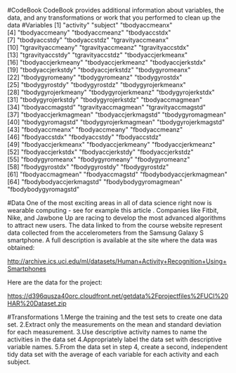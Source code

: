 #CodeBook
CodeBook provides additional information about variables, the data, and any transformations or work that you performed to clean up the data
#Variables
[1] "activity"                "subject"                 "tbodyaccmeanx"          
 [4] "tbodyaccmeany"           "tbodyaccmeanz"           "tbodyaccstdx"           
 [7] "tbodyaccstdy"            "tbodyaccstdz"            "tgravityaccmeanx"       
[10] "tgravityaccmeany"        "tgravityaccmeanz"        "tgravityaccstdx"        
[13] "tgravityaccstdy"         "tgravityaccstdz"         "tbodyaccjerkmeanx"      
[16] "tbodyaccjerkmeany"       "tbodyaccjerkmeanz"       "tbodyaccjerkstdx"       
[19] "tbodyaccjerkstdy"        "tbodyaccjerkstdz"        "tbodygyromeanx"         
[22] "tbodygyromeany"          "tbodygyromeanz"          "tbodygyrostdx"          
[25] "tbodygyrostdy"           "tbodygyrostdz"           "tbodygyrojerkmeanx"     
[28] "tbodygyrojerkmeany"      "tbodygyrojerkmeanz"      "tbodygyrojerkstdx"      
[31] "tbodygyrojerkstdy"       "tbodygyrojerkstdz"       "tbodyaccmagmean"        
[34] "tbodyaccmagstd"          "tgravityaccmagmean"      "tgravityaccmagstd"      
[37] "tbodyaccjerkmagmean"     "tbodyaccjerkmagstd"      "tbodygyromagmean"       
[40] "tbodygyromagstd"         "tbodygyrojerkmagmean"    "tbodygyrojerkmagstd"    
[43] "fbodyaccmeanx"           "fbodyaccmeany"           "fbodyaccmeanz"          
[46] "fbodyaccstdx"            "fbodyaccstdy"            "fbodyaccstdz"           
[49] "fbodyaccjerkmeanx"       "fbodyaccjerkmeany"       "fbodyaccjerkmeanz"      
[52] "fbodyaccjerkstdx"        "fbodyaccjerkstdy"        "fbodyaccjerkstdz"       
[55] "fbodygyromeanx"          "fbodygyromeany"          "fbodygyromeanz"         
[58] "fbodygyrostdx"           "fbodygyrostdy"           "fbodygyrostdz"          
[61] "fbodyaccmagmean"         "fbodyaccmagstd"          "fbodybodyaccjerkmagmean"
[64] "fbodybodyaccjerkmagstd"  "fbodybodygyromagmean"    "fbodybodygyromagstd" 

#Data
One of the most exciting areas in all of data science right now is wearable computing - see for example this article . Companies like Fitbit, Nike, and Jawbone Up are racing to develop the most advanced algorithms to attract new users. The data linked to from the course website represent data collected from the accelerometers from the Samsung Galaxy S smartphone. A full description is available at the site where the data was obtained:

http://archive.ics.uci.edu/ml/datasets/Human+Activity+Recognition+Using+Smartphones

Here are the data for the project:

https://d396qusza40orc.cloudfront.net/getdata%2Fprojectfiles%2FUCI%20HAR%20Dataset.zip

#Transformations
1.Merge the training and the test sets to create one data set.
2.Extract only the measurements on the mean and standard deviation for each measurement.
3.Use descriptive activity names to name the activities in the data set 
4.Appropriately label the data set with descriptive variable names. 
5.From the data set in step 4, create a second, independent tidy data set with the average of each variable for each activity and each subject.
